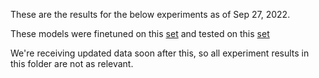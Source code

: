 These are the results for the below experiments as of Sep 27, 2022.

These models were finetuned on this [set](https://github.com/Linguae-Dharmae/language-models/blob/1b167776bc00d83d5ebc279f75c825b085be59a1/tib/data/train_without_shorts.tsv.gz) and tested on this [set](https://github.com/Linguae-Dharmae/language-models/blob/1b167776bc00d83d5ebc279f75c825b085be59a1/tib/data/test.tsv.gz)

We're receiving updated data soon after this, so all experiment results in this folder are not as relevant. 
